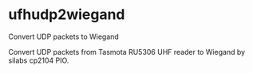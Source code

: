 # ufhudp2wiegand
Convert UDP packets to Wiegand 

Convert UDP packets from Tasmota RU5306 UHF reader to Wiegand by silabs cp2104 PIO.
